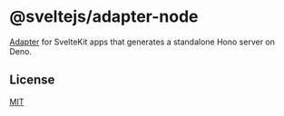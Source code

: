 # @sveltejs/adapter-node

[Adapter](https://svelte.dev/docs/kit/adapters) for SvelteKit apps that generates a standalone Hono server on Deno.

## License

[MIT](LICENSE)
